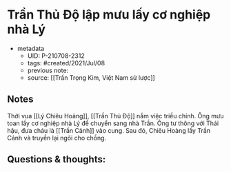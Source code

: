 # Trần Thủ Độ lập mưu lấy cơ nghiệp nhà Lý

- metadata
	- UID: P-210708-2312
	- tags: #created/2021/Jul/08
	- previous note: 
	- source: [[Trần Trọng Kim, Việt Nam sử lược]]

## Notes
Thời vua [[Lý Chiêu Hoàng]], [[Trần Thủ Độ]] nắm việc triều chính. Ông mưu toan lấy cơ nghiệp nhà Lý để chuyển sang nhà Trần. Ông tư thông với Thái hậu, đưa cháu là [[Trần Cảnh]] vào cung. Sau đó, Chiêu Hoàng lấy Trần Cảnh và truyền lại ngôi cho chồng.
## Questions & thoughts:

